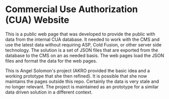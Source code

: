 # Commercial Use Authorization (CUA) Website

This is a public web page that was developed to provide the
public with data from the internal CUA database. It needed to
work with the CMS and use the latest data without requiring ASP,
Cold Fusion, or other server side technology.  The solution is a
set of JSON files that are exported from the database to the CMS
on an as needed basis.  The web pages load the JSON files and
format the data for the web pages.

This is Angel Solomon's project (AKRO provided the basic idea and
a working prototype that she then refined). It is possible that
she now maintains the pages outside this repo.  Certainly the data
is very stale and no longer relevant. The project is maintained as
an prototype for a similar data driven solution in a different
context.
